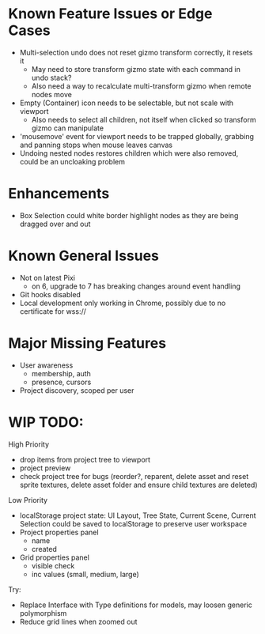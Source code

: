 # Known Feature Issues or Edge Cases

* Multi-selection undo does not reset gizmo transform correctly, it resets it
    - May need to store transform gizmo state with each command in undo stack?
    - Also need a way to recalculate multi-transform gizmo when remote nodes move
* Empty (Container) icon needs to be selectable, but not scale with viewport
    - Also needs to select all children, not itself when clicked so transform gizmo can manipulate
* 'mousemove' event for viewport needs to be trapped globally, grabbing and panning stops when mouse leaves canvas
* Undoing nested nodes restores children which were also removed, could be an uncloaking problem

# Enhancements

* Box Selection could white border highlight nodes as they are being dragged over and out

# Known General Issues

* Not on latest Pixi
    - on 6, upgrade to 7 has breaking changes around event handling
* Git hooks disabled
* Local development only working in Chrome, possibly due to no certificate for wss://

# Major Missing Features

* User awareness
    - membership, auth
    - presence, cursors
* Project discovery, scoped per user

# WIP TODO:

High Priority
* drop items from project tree to viewport
* project preview
* check project tree for bugs (reorder?, reparent, delete asset and reset sprite textures, delete asset folder and ensure child textures are deleted)

Low Priority
* localStorage project state: UI Layout, Tree State, Current Scene, Current Selection could be saved to localStorage to preserve user workspace
* Project properties panel
    - name
    - created
* Grid properties panel
    - visible check
    - inc values (small, medium, large)

Try:
* Replace Interface with Type definitions for models, may loosen generic polymorphism
* Reduce grid lines when zoomed out
